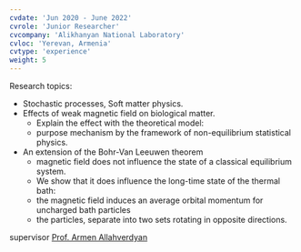 ```yaml
---
cvdate: 'Jun 2020 - June 2022'
cvrole: 'Junior Researcher'
cvcompany: 'Alikhanyan National Laboratory'
cvloc: 'Yerevan, Armenia'
cvtype: 'experience'
weight: 5
---
```



Research topics:
  * Stochastic processes, Soft matter physics. 
  * Effects of weak magnetic field on biological matter.
	* Explain the effect with the theoretical model:
	* purpose mechanism by the framework of non-equilibrium statistical physics.
  * An extension of the Bohr-Van Leeuwen theorem
	* magnetic field does not influence the state of a classical equilibrium system.
    * We show that it does influence the long-time state of the thermal bath:
    * the magnetic field induces an average orbital momentum for uncharged bath particles
    * the particles, separate into two sets rotating in opposite directions.

supervisor [Prof. Armen Allahverdyan](https://sites.google.com/site/armenallahverdyan/)

	
